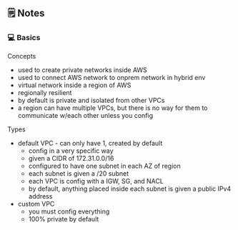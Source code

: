 ## 🗒️ Notes

### 💻 **Basics**

Concepts

- used to create private networks inside AWS
- used to connect AWS network to onprem network in hybrid env
- virtual network inside a region of AWS
- regionally resilient
- by default is private and isolated from other VPCs
- a region can have multiple VPCs, but there is no way for them to communicate w/each other unless you config

Types

- default VPC - can only have 1, created by default
  - config in a very specific way
  - given a CIDR of 172.31.0.0/16
  - configured to have one subnet in each AZ of region
  - each subnet is given a /20 subnet
  - each VPC is config with a IGW, SG, and NACL
  - by default, anything placed inside each subnet is given a public IPv4 address
- custom VPC
  - you must config everything
  - 100% private by default
